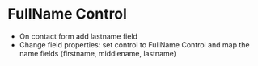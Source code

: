 # FullName Control

- On contact form add lastname field
- Change field properties: set control to FullName Control and map the name fields (firstname, middlename, lastname)
